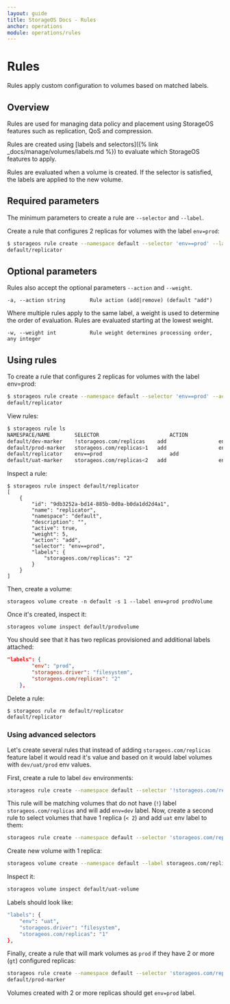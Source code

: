 ```yaml
---
layout: guide
title: StorageOS Docs - Rules
anchor: operations
module: operations/rules
---
```


# Rules

Rules apply custom configuration to volumes based on matched labels.

## Overview

Rules are used for managing data policy and placement using StorageOS features
such as replication, QoS and compression.

Rules are created using [labels and selectors]({% link _docs/manage/volumes/labels.md %})
to evaluate which StorageOS features to apply.

Rules are evaluated when a volume is created. If the selector is satisfied, the
labels are applied to the new volume.

## Required parameters

The minimum parameters to create a rule are `--selector` and `--label`.

Create a rule that configures 2 replicas for volumes with the label `env=prod`:

```bash
$ storageos rule create --namespace default --selector 'env==prod' --label storageos.com/replicas=2 replicator
default/replicator
```

## Optional parameters

Rules also accept the optional parameters `--action` and `--weight`.

`-a, --action string        Rule action (add|remove) (default "add")`

Where multiple rules apply to the same label, a weight is used to determine the
order of evaluation. Rules are evaluated starting at the lowest weight.

`-w, --weight int           Rule weight determines processing order, any integer`



## Using rules

To create a rule that configures 2 replicas for volumes with the label env=prod:

```bash
$ storageos rule create --namespace default --selector 'env==prod' --action add --label storageos.com/replicas=2 replicator
default/replicator
```

View rules:

```bash
$ storageos rule ls
NAMESPACE/NAME        SELECTOR                       ACTION              LABELS
default/dev-marker    !storageos.com/replicas    add                 env=dev
default/prod-marker   storageos.com/replicas>1   add                 env=prod
default/replicator    env==prod                      add                 storageos.com/replicas=2
default/uat-marker    storageos.com/replicas<2   add                 env=uat
```

Inspect a rule:

```
$ storageos rule inspect default/replicator
[
    {
        "id": "9db3252a-bd14-885b-0d0a-b0da1dd2d4a1",
        "name": "replicator",
        "namespace": "default",
        "description": "",
        "active": true,
        "weight": 5,
        "action": "add",
        "selector": "env==prod",
        "labels": {
            "storageos.com/replicas": "2"
        }
    }
]
```

Then, create a volume:

    storageos volume create -n default -s 1 --label env=prod prodVolume

Once it's created, inspect it:


    storageos volume inspect default/prodvolume

You should see that it has two replicas provisioned and additional labels attached:

```json
"labels": {
        "env": "prod",
        "storageos.driver": "filesystem",
        "storageos.com/replicas": "2"
    },
```

Delete a rule:

```bash
$ storageos rule rm default/replicator
default/replicator
```

### Using advanced selectors

Let's create several rules that instead of adding `storageos.com/replicas`
feature label it would read it's value and based on it would label volumes with
`dev/uat/prod` env values.

First, create a rule to label `dev` environments:

```bash
storageos rule create --namespace default --selector '!storageos.com/replicas' --action add --label env=dev dev-marker
```

This rule will be matching volumes that do not have (`!`) label `storageos.com/replicas` and will add `env=dev`
label.  Now, create a second rule to select volumes that have 1 replica (`< 2`) and add `uat` env label to them:

```bash
storageos rule create --namespace default --selector 'storageos.com/replicas<2' --action add --label env=uat uat-marker
```

Create new volume with 1 replica:

```bash
storageos volume create --namespace default --label storageos.com/replicas=1 uat-volume
```

Inspect it:

```bash
storageos volume inspect default/uat-volume
```

Labels should look like:

```bash
"labels": {
    "env": "uat",
    "storageos.driver": "filesystem",
    "storageos.com/replicas": "1"
},
```

Finally, create a rule that will mark volumes as `prod` if they have 2 or more
(`gt`) configured replicas:

```bash
storageos rule create --namespace default --selector 'storageos.com/replicas>1' --label env=prod prod-marker
default/prod-marker
```

Volumes created with 2 or more replicas should get `env=prod` label.

